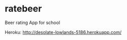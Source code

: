 ratebeer
========

Beer rating App for school

Heroku:
http://desolate-lowlands-5186.herokuapp.com/
